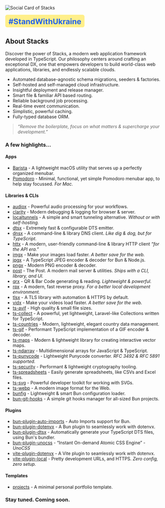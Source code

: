 ![Social Card of Stacks](https://github.com/stacksjs/stacks/blob/fe50d79671e068df15333971d13c982721d2b2f3/public/images/logos/social.jpg?raw=true)

[![Stand With Ukraine](https://raw.githubusercontent.com/vshymanskyy/StandWithUkraine/main/badges/StandWithUkraine.svg)](https://stand-with-ukraine.pp.ua)

## About Stacks

Discover the power of Stacks, a modern web application framework developed in TypeScript. Our philosophy centers around crafting an exceptional DX, one that empowers developers to build world-class web applications, libraries, and endlessly scalable clouds.

- Automated database-agnostic schema migrations, seeders & factories.
- Self-hosted and self-managed cloud infrastructure.
- Insightful deployment and release manager.
- Smart file & familiar API based routing.
- Reliable background job processing.
- Real-time event communication.
- Simplistic, powerful caching.
- Fully-typed database ORM.

> _“Remove the boilerplate, focus on what matters & supercharge your development.”_

### A few highlights...

#### Apps

- [Barista](https://github.com/stacksjs/barista) - A lightweight macOS utility that serves up a perfectly organized menubar.
- [Pomodoro](https://github.com/stacksjs/pomodoro) - Minimal, functional, yet simple Pomodoro menubar app, to help stay focussed. _For Mac._


#### Libraries & CLIs

- [audiox](https://github.com/stacksjs/audiox) - Powerful audio processing for your workflows.
- [clarity](https://github.com/stacksjs/clarity) - Modern debugging & logging for browser & server.
- [localtunnels](https://github.com/stacksjs/localtunnels) - A simple and smart tunneling alternative. _Without or with self-hosting._
- [dtsx](https://github.com/stacksjs/dtsx) - Extremely fast & configurable DTS emitter.
- [dnsx](https://github.com/stacksjs/dnsx) - A command-line & library DNS client. _Like dig & dog, but for TypeScript._
- [httx](https://github.com/stacksjs/httx) - A modern, user-friendly command-line & library HTTP client _“for the API era.”_
- [imgx](https://github.com/stacksjs/imgx) - Make your images load faster. _A better save for the web._
- [jpgx](https://github.com/stacksjs/jpgx) - A TypeScript JPEG encoder & decoder for Bun & Node.js.
- [pngx](https://github.com/stacksjs/pngx) - Modern PNG encoder & decoder.
- [post](https://github.com/stacksjs/post) - The Post. A modern mail server & utilities. _Ships with a CLI, library, and UI._
- [qrx](https://github.com/stacksjs/qrx) - QR & Bar Code generating & reading. _Lightweight & powerful._
- [rpx](https://github.com/stacksjs/rpx) - A modern, fast reverse proxy. _For a better local development environment._
- [tlsx](https://github.com/stacksjs/tlsx) - A TLS library with automation & HTTPS by default.
- [vidx](https://github.com/stacksjs/vidx) - Make your videos load faster. _A better save for the web._
- [ts-avif](https://github.com/stacksjs/ts-avif) - High quality & small file sizes.
- [ts-collect](https://github.com/stacksjs/ts-collect) - A powerful, yet lightweight, Laravel-like Collections written for TypeScript.
- [ts-countries](https://github.com/stacksjs/ts-countries) - Modern, lightweight, elegant country data management.
- [ts-gif](https://github.com/stacksjs/ts-gif) - Performant TypeScript implementation of a GIF encoder & decoder.
- [ts-maps](https://github.com/stacksjs/ts-maps) - Modern & lightweight library for creating interactive vector maps.
- [ts-ndarray](https://github.com/stacksjs/ts-ndarray) - Multidimensional arrays for JavaScript & TypeScript.
- [ts-punycode](https://github.com/stacksjs/ts-punycode) - Lightweight Punycode converter. _RFC 3492 & RFC 5891 supported._
- [ts-security](https://github.com/stacksjs/ts-security) - Performant & lightweight cryptography tooling.
- [ts-spreadsheets](https://github.com/stacksjs/ts-spreadsheets) - Easily generate spreadsheets, like CSVs and Excel files.
- [ts-svg](https://github.com/stacksjs/ts-svg) - Powerful developer toolkit for working with SVGs.
- [ts-webp](https://github.com/stacksjs/ts-webp) - A modern image format for the Web.
- [bunfig](https://github.com/stacksjs/bunfig) - Lightweight & smart Bun configuration loader.
- [bun-git-hooks](https://github.com/stacksjs/bun-git-hooks) - A simple git hooks manager for all-sized Bun projects.

#### Plugins

- [bun-plugin-auto-imports](https://github.com/stacksjs/bun-plugin-auto-imports) - Auto Imports support for Bun.
- [bun-plugin-dotenvx](https://github.com/stacksjs/bun-plugin-dotenvx) - A Bun plugin to seamlessly work with dotenvx.
- [bun-plugin-dtsx](https://github.com/stacksjs/bun-plugin-dtsx) - Automatically generate your TypeScript DTS files, using Bun's bundler.
- [bun-plugin-unocss](https://github.com/stacksjs/bun-plugin-unocss) - “Instant On-demand Atomic CSS Engine” _- UnoCSS_
- [vite-plugin-dotenvx](https://github.com/stacksjs/vite-plugin-dotenvx) - A Vite plugin to seamlessly work with dotenvx.
- [vite-plugin-local](https://github.com/stacksjs/vite-plugin-local) - Pretty development URLs, and HTTPS. _Zero config, zero setup._

#### Templates

- [projects](https://github.com/stacksjs/projects) - A minimal personal portfolio template.

### Stay tuned. Coming soon.
